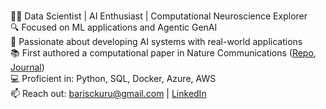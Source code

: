 <br>👨‍💻 Data Scientist | AI Enthusiast | Computational Neuroscience Explorer
<br>🔍 Focused on ML applications and Agentic GenAI
<br>🧠 Passionate about developing AI systems with real-world applications
<br>📚 First authored a computational paper in Nature Communications ([Repo](https://github.com/baris-kuru/phase-to-rate), [Journal](https://www.nature.com/articles/s41467-023-41803-8))
<br>💻 Proficient in: Python, SQL, Docker, Azure, AWS
<br>📫 Reach out: barisckuru@gmail.com | [LinkedIn](https://www.linkedin.com/in/baris-kuru-363534158/)
